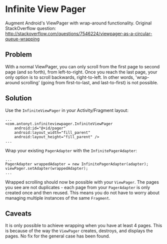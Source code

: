 Infinite View Pager
===============

Augment Android's ViewPager with wrap-around functionality. Original StackOverflow question: http://stackoverflow.com/questions/7546224/viewpager-as-a-circular-queue-wrapping

## Problem
With a normal ViewPager, you can only scroll from the first page to second page (and so forth), from left-to-right. Once you reach the last page, your only option is to scroll backwards, right-to-left. In other words, 'wrap-around scrolling' (going from first-to-last, and last-to-first) is not possible.

## Solution
Use the `InfiniteViewPager` in your Activity/Fragment layout:
	
	...
	<com.antonyt.infiniteviewpager.InfiniteViewPager
		android:id="@+id/pager"
		android:layout_width="fill_parent"
		android:layout_height="fill_parent" />
	...

Wrap your existing `PagerAdapter` with the `InfinitePagerAdapter`:

	...
	PagerAdapter wrappedAdapter = new InfinitePagerAdapter(adapter);
	viewPager.setAdapter(wrappedAdapter);
	...

Wrapped scrolling should now be possible with your `ViewPager`. The pages you see are not duplicates - each page from your `PagerAdapter` is only created once and then reused. This means you do not have to worry about managing multiple instances of the same `Fragment`.

## Caveats
It is only possible to achieve wrapping when you have at least 4 pages. This is because of the way the `ViewPager` creates, destroys, and displays the pages. No fix for the general case has been found.
